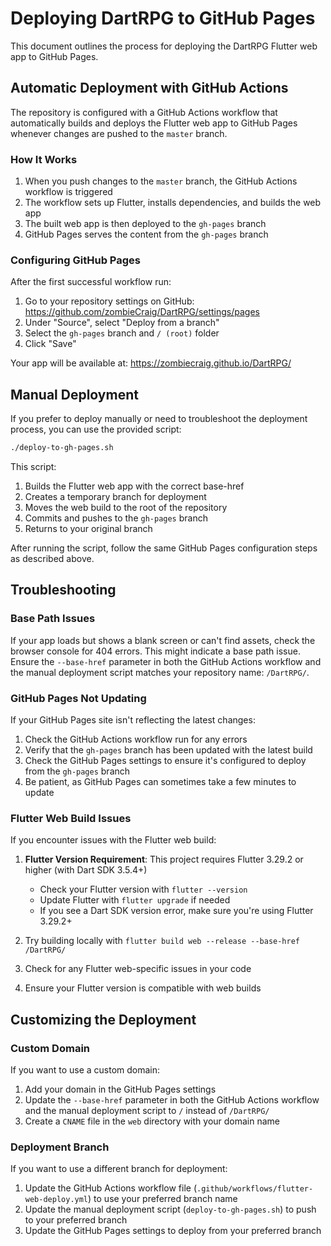 # Deploying DartRPG to GitHub Pages

This document outlines the process for deploying the DartRPG Flutter web app to GitHub Pages.

## Automatic Deployment with GitHub Actions

The repository is configured with a GitHub Actions workflow that automatically builds and deploys the Flutter web app to GitHub Pages whenever changes are pushed to the `master` branch.

### How It Works

1. When you push changes to the `master` branch, the GitHub Actions workflow is triggered
2. The workflow sets up Flutter, installs dependencies, and builds the web app
3. The built web app is then deployed to the `gh-pages` branch
4. GitHub Pages serves the content from the `gh-pages` branch

### Configuring GitHub Pages

After the first successful workflow run:

1. Go to your repository settings on GitHub: https://github.com/zombieCraig/DartRPG/settings/pages
2. Under "Source", select "Deploy from a branch"
3. Select the `gh-pages` branch and `/ (root)` folder
4. Click "Save"

Your app will be available at: https://zombiecraig.github.io/DartRPG/

## Manual Deployment

If you prefer to deploy manually or need to troubleshoot the deployment process, you can use the provided script:

```bash
./deploy-to-gh-pages.sh
```

This script:
1. Builds the Flutter web app with the correct base-href
2. Creates a temporary branch for deployment
3. Moves the web build to the root of the repository
4. Commits and pushes to the `gh-pages` branch
5. Returns to your original branch

After running the script, follow the same GitHub Pages configuration steps as described above.

## Troubleshooting

### Base Path Issues

If your app loads but shows a blank screen or can't find assets, check the browser console for 404 errors. This might indicate a base path issue. Ensure the `--base-href` parameter in both the GitHub Actions workflow and the manual deployment script matches your repository name: `/DartRPG/`.

### GitHub Pages Not Updating

If your GitHub Pages site isn't reflecting the latest changes:

1. Check the GitHub Actions workflow run for any errors
2. Verify that the `gh-pages` branch has been updated with the latest build
3. Check the GitHub Pages settings to ensure it's configured to deploy from the `gh-pages` branch
4. Be patient, as GitHub Pages can sometimes take a few minutes to update

### Flutter Web Build Issues

If you encounter issues with the Flutter web build:

1. **Flutter Version Requirement**: This project requires Flutter 3.29.2 or higher (with Dart SDK 3.5.4+)
   - Check your Flutter version with `flutter --version`
   - Update Flutter with `flutter upgrade` if needed
   - If you see a Dart SDK version error, make sure you're using Flutter 3.29.2+

2. Try building locally with `flutter build web --release --base-href /DartRPG/`
3. Check for any Flutter web-specific issues in your code
4. Ensure your Flutter version is compatible with web builds

## Customizing the Deployment

### Custom Domain

If you want to use a custom domain:

1. Add your domain in the GitHub Pages settings
2. Update the `--base-href` parameter in both the GitHub Actions workflow and the manual deployment script to `/` instead of `/DartRPG/`
3. Create a `CNAME` file in the `web` directory with your domain name

### Deployment Branch

If you want to use a different branch for deployment:

1. Update the GitHub Actions workflow file (`.github/workflows/flutter-web-deploy.yml`) to use your preferred branch name
2. Update the manual deployment script (`deploy-to-gh-pages.sh`) to push to your preferred branch
3. Update the GitHub Pages settings to deploy from your preferred branch
